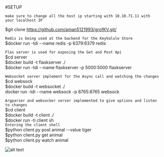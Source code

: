 #SETUP

```make sure to change all the host ip starting with 10.10.71.11 with your localhost IP``` <br/>


$git clone https://github.com/aman5121993/grofKV.git/ <br/>


```Redis is being used at the backend for the KeyValule Store``` <br/>
$docker run -tdi --name redis -p 6379:6379 redis <br/>

```Flas server is used for exposing the Get and Post Api``` <br/>
$cd server <br/>
$docker build -t flaskserver ./ <br/>
$docker run -tdi --name flaskserver -p 5000:5000 flaskserver <br/>


```Websocket server implement for the Async call and watching the changes``` <br/>
$cd websock <br/>
$docker build -t websocket ./ <br/>
docker run -tdi --name websock -p 8765:8765 websock <br/>


```Argparser and websocker server implemented to give options and listen to changes ``` <br/>
$cd client <br/>
$docker build -t client ./ <br/>
$docker run -ti client sh <br/>
```Entering the client shell``` <br/>
$python client.py post animal --value tiger <br/>
$python client.py get animal <br/>
$python client.py watch animal <br/>

![alt text](https://i.postimg.cc/jdMrWjqQ/grof1.png)
